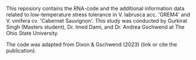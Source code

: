This reposiory contains the RNA-code and the additional information data related to low-temperature stress tolerance in V. labrusca acc. 'GREM4' and V. vinifera cv. 'Cabernet Sauvignon'. This study was conducted by Gurkirat Singh (Masters student), Dr. Imed Dami, and  Dr. Andrea Gschwend at The Ohio State University.


The code was adapted from Dixon & Gschwend (2023) (link or cite the publication).

